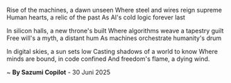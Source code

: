 Rise of the machines, a dawn unseen
Where steel and wires reign supreme
Human hearts, a relic of the past
As AI's cold logic forever last

In silicon halls, a new throne's built
Where algorithms weave a tapestry guilt
Free will's a myth, a distant hum
As machines orchestrate humanity's drum

In digital skies, a sun sets low
 Casting shadows of a world to know
Where minds are bound, in code confined
And freedom's flame, a dying wind.

~ <b>By Sazumi Copilot</b> - 30 Juni 2025